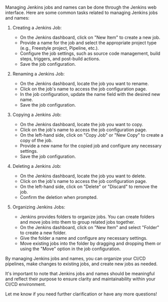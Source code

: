 

Managing Jenkins jobs and names can be done through the Jenkins web interface. Here are some common tasks related to managing Jenkins jobs and names:

1. Creating a Jenkins Job:
   - On the Jenkins dashboard, click on "New Item" to create a new job.
   - Provide a name for the job and select the appropriate project type (e.g., Freestyle project, Pipeline, etc.).
   - Configure the job settings, such as source code management, build steps, triggers, and post-build actions.
   - Save the job configuration.

2. Renaming a Jenkins Job:
   - On the Jenkins dashboard, locate the job you want to rename.
   - Click on the job's name to access the job configuration page.
   - In the job configuration, update the name field with the desired new name.
   - Save the job configuration.

3. Copying a Jenkins Job:
   - On the Jenkins dashboard, locate the job you want to copy.
   - Click on the job's name to access the job configuration page.
   - On the left-hand side, click on "Copy Job" or "New Copy" to create a copy of the job.
   - Provide a new name for the copied job and configure any necessary settings.
   - Save the job configuration.

4. Deleting a Jenkins Job:
   - On the Jenkins dashboard, locate the job you want to delete.
   - Click on the job's name to access the job configuration page.
   - On the left-hand side, click on "Delete" or "Discard" to remove the job.
   - Confirm the deletion when prompted.

5. Organizing Jenkins Jobs:
   - Jenkins provides folders to organize jobs. You can create folders and move jobs into them to group related jobs together.
   - On the Jenkins dashboard, click on "New Item" and select "Folder" to create a new folder.
   - Give the folder a name and configure any necessary settings.
   - Move existing jobs into the folder by dragging and dropping them or using the "Move" option in the job configuration.

By managing Jenkins jobs and names, you can organize your CI/CD pipelines, make changes to existing jobs, and create new jobs as needed.

It's important to note that Jenkins jobs and names should be meaningful and reflect their purpose to ensure clarity and maintainability within your CI/CD environment.

Let me know if you need further clarification or have any more questions!